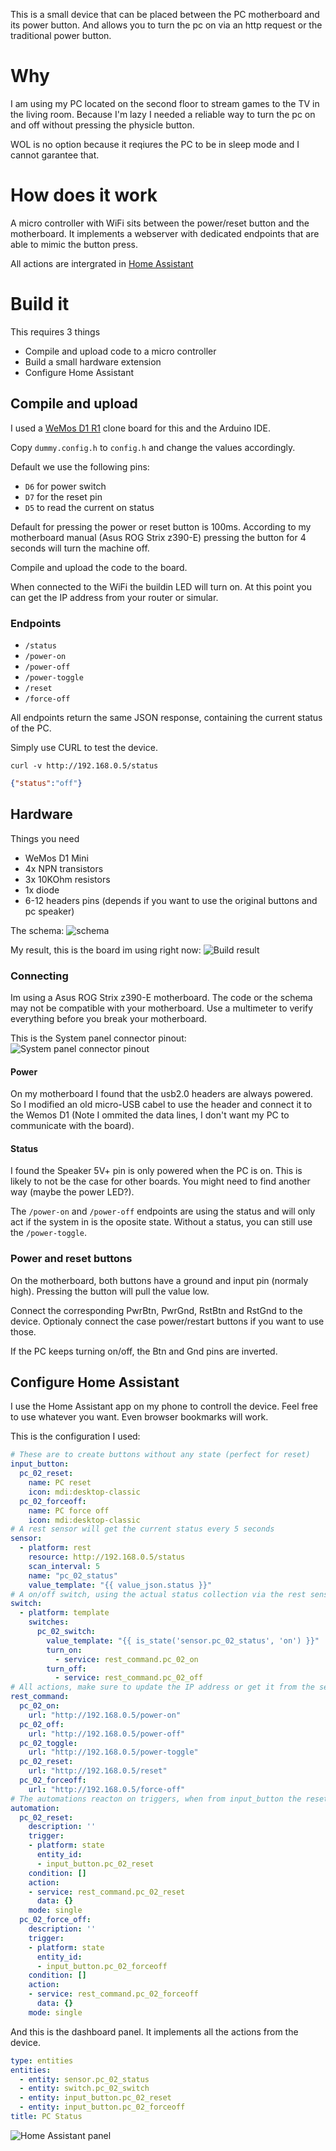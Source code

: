 This is a small device that can be placed between the PC motherboard and its power button. And allows you to turn the pc on via an http request or the traditional power button.


# Why

I am using my PC located on the second floor to stream games to the TV in the living room. Because I'm lazy I needed a reliable way to turn the pc on and off without pressing the physicle button.

WOL is no option because it reqiures the PC to be in sleep mode and I cannot garantee that.


# How does it work

A micro controller with WiFi sits between the power/reset button and the motherboard. It implements a webserver with dedicated endpoints that are able to mimic the button press.

All actions are intergrated in [Home Assistant](https://www.home-assistant.io/)


# Build it

This requires 3 things
- Compile and upload code to a micro controller
- Build a small hardware extension
- Configure Home Assistant

## Compile and upload

I used a [WeMos D1 R1](https://www.wemos.cc/en/latest/d1/d1_mini.html) clone board for this and the Arduino IDE.

Copy `dummy.config.h` to `config.h` and change the values accordingly.

Default we use the following pins:
- `D6` for power switch
- `D7` for the reset pin
- `D5` to read the current on status

Default for pressing the power or reset button is 100ms. According to my motherboard manual (Asus ROG Strix z390-E) pressing the button for 4 seconds will turn the machine off.

Compile and upload the code to the board.

When connected to the WiFi the buildin LED will turn on. At this point you can get the IP address from your router or simular.

### Endpoints
- `/status`
- `/power-on`
- `/power-off`
- `/power-toggle`
- `/reset`
- `/force-off`

All endpoints return the same JSON response, containing the current status of the PC.

Simply use CURL to test the device.
```shell
curl -v http://192.168.0.5/status
```
```json
{"status":"off"}
```


## Hardware

Things you need
- WeMos D1 Mini
- 4x NPN transistors
- 3x 10KOhm resistors
- 1x diode
- 6-12 headers pins (depends if you want to use the original buttons and pc speaker)

The schema:
![schema](img/schema.png)

My result, this is the board im using right now:
![Build result](img/result.jpg)


### Connecting

Im using a Asus ROG Strix z390-E motherboard. The code or the schema may not be compatible with your motherboard. Use a multimeter to verify everything before you break your motherboard.

This is the System panel connector pinout:
![System panel connector pinout](img/spc.png)

#### Power
On my motherboard I found that the usb2.0 headers are always powered. So I modified an old micro-USB cabel to use the header and connect it to the Wemos D1 (Note I ommited the data lines, I don't want my PC to communicate with the board).

#### Status
I found the Speaker 5V+ pin is only powered when the PC is on. This is likely to not be the case for other boards. You might need to find another way (maybe the power LED?).

The `/power-on` and `/power-off` endpoints are using the status and will only act if the system in is the oposite state.
Without a status, you can still use the `/power-toggle`.

### Power and reset buttons
On the motherboard, both buttons have a ground and input pin (normaly high). Pressing the button will pull the value low.

Connect the corresponding PwrBtn, PwrGnd, RstBtn and RstGnd to the device. Optionaly connect the case power/restart buttons if you want to use those.

If the PC keeps turning on/off, the Btn and Gnd pins are inverted.


## Configure Home Assistant

I use the Home Assistant app on my phone to controll the device. Feel free to use whatever you want. Even browser bookmarks will work.

This is the configuration I used:
```yaml
# These are to create buttons without any state (perfect for reset)
input_button:
  pc_02_reset:
    name: PC reset
    icon: mdi:desktop-classic
  pc_02_forceoff:
    name: PC force off
    icon: mdi:desktop-classic
# A rest sensor will get the current status every 5 seconds
sensor:
  - platform: rest
    resource: http://192.168.0.5/status
    scan_interval: 5
    name: "pc_02_status"
    value_template: "{{ value_json.status }}"
# A on/off switch, using the actual status collection via the rest sensor
switch:
  - platform: template
    switches:
      pc_02_switch:
        value_template: "{{ is_state('sensor.pc_02_status', 'on') }}"
        turn_on:
          - service: rest_command.pc_02_on
        turn_off:
          - service: rest_command.pc_02_off
# All actions, make sure to update the IP address or get it from the secrets.yaml
rest_command:
  pc_02_on:
    url: "http://192.168.0.5/power-on"
  pc_02_off:
    url: "http://192.168.0.5/power-off"
  pc_02_toggle:
    url: "http://192.168.0.5/power-toggle"
  pc_02_reset:
    url: "http://192.168.0.5/reset"
  pc_02_forceoff:
    url: "http://192.168.0.5/force-off"
# The automations reacton on triggers, when from input_button the reset or forceoff buttons are pressed
automation:
  pc_02_reset:
    description: ''
    trigger:
    - platform: state
      entity_id:
      - input_button.pc_02_reset
    condition: []
    action:
    - service: rest_command.pc_02_reset
      data: {}
    mode: single
  pc_02_force_off:
    description: ''
    trigger:
    - platform: state
      entity_id:
      - input_button.pc_02_forceoff
    condition: []
    action:
    - service: rest_command.pc_02_forceoff
      data: {}
    mode: single
```

And this is the dashboard panel. It implements all the actions from the device.
```yaml
type: entities
entities:
  - entity: sensor.pc_02_status
  - entity: switch.pc_02_switch
  - entity: input_button.pc_02_reset
  - entity: input_button.pc_02_forceoff
title: PC Status
```
![Home Assistant panel](img/ha.png)
